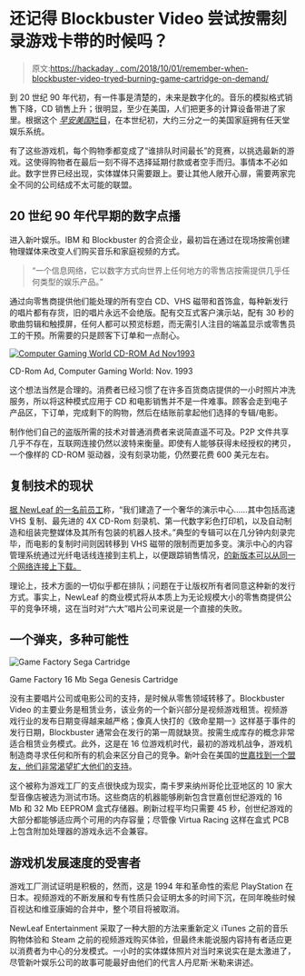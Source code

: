 # 还记得 Blockbuster Video 尝试按需刻录游戏卡带的时候吗？

> 原文:[https://hackaday . com/2018/10/01/remember-when-blockbuster-video-tryed-burning-game-cartridge-on-demand/](https://hackaday.com/2018/10/01/remember-when-blockbuster-video-tried-burning-game-cartridges-on-demand/)

到 20 世纪 90 年代初，有一件事是清楚的，未来是数字化的。音乐的模拟格式销售下降，CD 销售上升；很明显，至少在美国，人们把更多的计算设备带进了家里。根据这个 [*早安美国*栏目](https://www.youtube.com/watch?v=n_E2lh1lgmk&feature=youtu.be&t=52)，在本世纪初，大约三分之一的美国家庭拥有任天堂娱乐系统。

有了这些游戏机，每个购物季都变成了“谁排队时间最长”的竞赛，以挑选最新的游戏。这使得购物者在最后一刻不得不选择延期付款或者空手而归。事情本不必如此。数字世界已经出现，实体媒体只需要跟上。要让其他人敞开心扉，需要两家完全不同的公司结成不太可能的联盟。

## 20 世纪 90 年代早期的数字点播

进入新叶娱乐。IBM 和 Blockbuster 的合资企业，最初旨在通过在现场按需创建物理媒体来改变人们购买音乐和家庭视频的方式。

> “一个信息网络，它以数字方式向世界上任何地方的零售店按需提供几乎任何类型的娱乐产品。”

通过向零售商提供他们能处理的所有空白 CD、VHS 磁带和首饰盒，每种新发行的唱片都有存货，旧的唱片永远不会绝版。配有交互式客户演示站，配有 30 秒的歌曲剪辑和触摸屏，任何人都可以预览标题，而无需引人注目的端盖显示或零售员工的干预。所需要的只是顾客下订单和一点耐心。

[![Computer Gaming World CD-ROM Ad Nov1993](../Images/f704a75351cc58263330d57c092ac57e.png)](https://hackaday.com/wp-content/uploads/2018/09/cd-romadcomputergamingworld-nov1993-issue112.png)

CD-Rom Ad, Computer Gaming World: Nov. 1993

这个想法当然是合理的。消费者已经习惯了在许多百货商店提供的一小时照片冲洗服务，所以将这种模式应用于 CD 和电影销售并不是一件难事。顾客会走到电子产品区，下订单，完成剩下的购物，然后在结账前拿起他们选择的专辑/电影。

制作他们自己的盗版所需的技术对普通消费者来说简直遥不可及。P2P 文件共享几乎不存在，互联网连接仍然以波特来衡量。即使有人能够获得未经授权的拷贝，一个像样的 CD-ROM 驱动器，没有刻录功能，仍然要花费 600 美元左右。

## 复制技术的现状

[据 NewLeaf 的一名前员工](https://retailgeek.com/future-of-retail-as-seen-in-1992/)称，“我们建造了一个奢华的演示中心……其中包括高速 VHS 复制、最先进的 4X CD-Rom 刻录机、第一代数字彩色打印机，以及自动制造和组装完整媒体及其所有包装的机器人技术。”典型的专辑可以在几分钟内刻录完毕，而电影的复制时间则因转移到 VHS 磁带的限制而更加多变。演示中心的内容管理系统通过光纤电话线连接到主机上，以便跟踪销售情况，[的新版本可以从同一个网络连接上下载。](http://articles.sun-sentinel.com/1993-05-12/business/9302110400_1_newleaf-entertainment-joint-venture-ibm)

理论上，技术方面的一切似乎都在排队；问题在于让版权所有者同意这种新的发行方式。事实上，NewLeaf 的商业模式将从本质上为无论规模大小的零售商提供公平的竞争环境，这在当时对“六大”唱片公司来说是一个直接的失败。

## 一个弹夹，多种可能性

![Game Factory Sega Cartridge](../Images/be2ceb148290508167fee61957f5695b.png)

Game Factory 16 Mb Sega Genesis Cartridge

没有主要唱片公司或电影公司的支持，是时候从零售领域转移了。Blockbuster Video 的主要业务是租赁业务，该业务的一个新兴部分是视频游戏租赁。视频游戏行业的发布日期变得越来越严格；像真人快打的《致命星期一》这样基于事件的发行日期，Blockbuster 通常会在发行的第一周就缺货。按需生成库存的概念非常适合租赁业务模式。此外，这是在 16 位游戏机时代，最初的游戏机战争，游戏机制造商寻求任何和所有的机会来区分自己的竞争。新叶会在美国的[世嘉找到一个盟友，他们非常渴望扩大他们的支持](https://books.google.com/books?id=sgsEAAAAMBAJ&q=%22new+leaf%22#v=snippet&q=%22new%20leaf%22&f=false)。

这个被称为游戏工厂的支点很快成为现实，南卡罗来纳州哥伦比亚地区的 10 家大型音像店被选为测试市场。这些商店的机器能够刷新包含世嘉创世纪游戏的 16 Mb 和 32 Mb EEPROM 盒式存储器。刷新过程平均只需要 45 秒，创世纪游戏的大部分都能够适应两个可用的内存容量；尽管像 Virtua Racing 这样在盒式 PCB 上包含附加处理器的游戏永远不会兼容。

## 游戏机发展速度的受害者

游戏工厂测试证明是积极的，然而，这是 1994 年和革命性的索尼 PlayStation 在日本。视频游戏的不断发展和专有性质只会证明太多的时间下沉，在同年晚些时候百视达和维亚康姆的合并中，整个项目将被取消。

NewLeaf Entertainment 采取了一种大胆的方法来重新定义 iTunes 之前的音乐购物体验和 Steam 之前的视频游戏购买体验，但最终未能说服内容持有者适应更以消费者为中心的分发模式。一小时的实体媒体照片对当时来说实在是太激进了，尽管新叶娱乐公司的故事可能最好由他们的代言人丹尼斯·米勒来讲述。